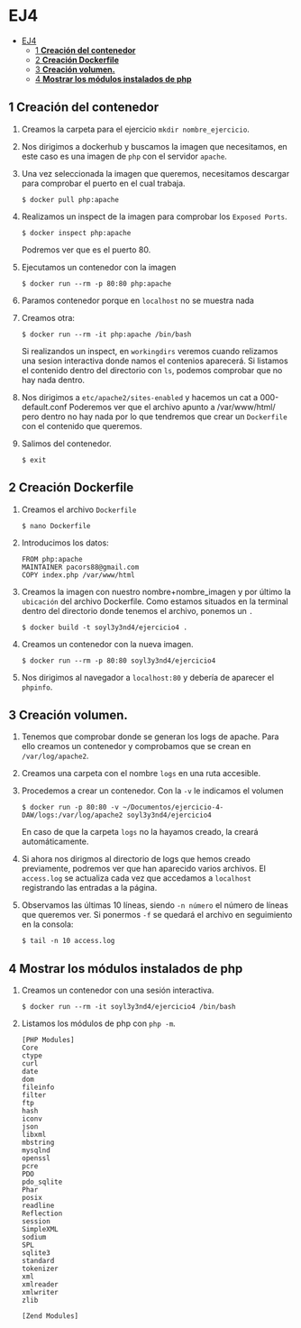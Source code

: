 # EJ4
- [EJ4](#ej4)
  - [1 **Creación del contenedor**](#1-creación-del-contenedor)
  - [2 **Creación Dockerfile**](#2-creación-dockerfile)
  - [3 **Creación volumen.**](#3-creación-volumen)
  - [4 **Mostrar los módulos instalados de php**](#4-mostrar-los-módulos-instalados-de-php)

## 1 **Creación del contenedor**
1. Creamos la carpeta para el ejercicio `mkdir nombre_ejercicio`.

2. Nos dirigimos a dockerhub y buscamos la imagen que necesitamos, en este caso es una imagen de `php` con el servidor `apache`.
3. Una vez seleccionada la imagen que queremos, necesitamos descargar para comprobar el puerto en el cual trabaja.
   ~~~
   $ docker pull php:apache
   ~~~
4. Realizamos un inspect de la imagen para comprobar los `Exposed Ports`.
   ~~~
   $ docker inspect php:apache
   ~~~
   Podremos ver que es el puerto 80.

5. Ejecutamos un contenedor con la imagen
   ~~~
   $ docker run --rm -p 80:80 php:apache
   ~~~

6. Paramos contenedor porque en `localhost` no se muestra nada

7. Creamos otra:
   ~~~
   $ docker run --rm -it php:apache /bin/bash
   ~~~
   Si realizandos un inspect, en `workingdirs` veremos cuando relizamos una sesion interactiva donde namos el contenios aparecerá.
   Si listamos el contenido dentro del directorio con `ls`, podemos comprobar que no hay nada dentro.

8. Nos dirigimos a `etc/apache2/sites-enabled` y hacemos un cat a 000-default.conf
   Poderemos ver que el archivo apunto a /var/www/html/ pero dentro no hay nada por lo que tendremos que crear un `Dockerfile` con el contenido que queremos.
   
9. Salimos del contenedor.
   ~~~
   $ exit
   ~~~

## 2 **Creación Dockerfile**

1. Creamos el archivo `Dockerfile`
   ~~~
   $ nano Dockerfile
   ~~~
2. Introducimos los datos:
   ~~~
   FROM php:apache
   MAINTAINER pacors88@gmail.com
   COPY index.php /var/www/html  
   ~~~
3. Creamos la imagen con nuestro nombre+nombre_imagen y por último la `ubicación` del archivo Dockerfile. Como estamos situados en la terminal dentro del directorio donde tenemos el archivo, ponemos un `.`
   ~~~
   $ docker build -t soyl3y3nd4/ejercicio4 .
   ~~~
4. Creamos un contenedor con la nueva imagen.
   ~~~
   $ docker run --rm -p 80:80 soyl3y3nd4/ejercicio4
   ~~~
5. Nos dirigimos al navegador a `localhost:80` y debería de aparecer el `phpinfo`.

## 3 **Creación volumen.**

1. Tenemos que comprobar donde se generan los logs de apache.
   Para ello creamos un contenedor y comprobamos que se crean en `/var/log/apache2`.

2. Creamos una carpeta con el nombre `logs` en una ruta accesible.
3. Procedemos a crear un contenedor. Con la `-v` le indicamos el volumen
   ~~~
   $ docker run -p 80:80 -v ~/Documentos/ejercicio-4-DAW/logs:/var/log/apache2 soyl3y3nd4/ejercicio4
   ~~~
   En caso de que la carpeta `logs` no la hayamos creado, la creará automáticamente.
4. Si ahora nos dirigmos al directorio de logs que hemos creado previamente, podremos ver que han aparecido varios archivos. El `access.log` se actualiza cada vez que accedamos a `localhost` registrando las entradas a la página.


5. Observamos las últimas 10 líneas, siendo `-n número` el número de líneas que queremos ver. Si ponermos `-f` se quedará el archivo en seguimiento en la consola:
   ~~~
   $ tail -n 10 access.log
   ~~~
   
## 4 **Mostrar los módulos instalados de php**

1. Creamos un contenedor con una sesión interactiva.
   ~~~
   $ docker run --rm -it soyl3y3nd4/ejercicio4 /bin/bash
   ~~~

2. Listamos los módulos de php con `php -m`.
   ~~~  
   [PHP Modules]
   Core
   ctype
   curl
   date
   dom
   fileinfo
   filter
   ftp
   hash
   iconv
   json
   libxml
   mbstring
   mysqlnd
   openssl
   pcre
   PDO
   pdo_sqlite
   Phar
   posix
   readline
   Reflection
   session
   SimpleXML
   sodium
   SPL
   sqlite3
   standard
   tokenizer
   xml
   xmlreader
   xmlwriter
   zlib

   [Zend Modules]
   ~~~
